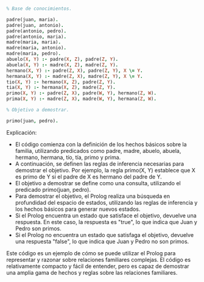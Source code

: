 ```prolog

% Base de conocimientos.

padre(juan, maria).
padre(juan, antonio).
padre(antonio, pedro).
padre(antonio, maria).
madre(maria, maria).
madre(maria, antonio).
madre(maria, pedro).
abuelo(X, Y) :- padre(X, Z), padre(Z, Y).
abuela(X, Y) :- madre(X, Z), madre(Z, Y).
hermano(X, Y) :- padre(Z, X), padre(Z, Y), X \= Y.
hermana(X, Y) :- madre(Z, X), madre(Z, Y), X \= Y.
tio(X, Y) :- hermano(X, Z), padre(Z, Y).
tia(X, Y) :- hermana(X, Z), madre(Z, Y).
primo(X, Y) :- padre(Z, X), padre(W, Y), hermano(Z, W).
prima(X, Y) :- madre(Z, X), madre(W, Y), hermana(Z, W).

% Objetivo a demostrar.

primo(juan, pedro).

```

Explicación:

* El código comienza con la definición de los hechos básicos sobre la familia, utilizando predicados como padre, madre, abuelo, abuela, hermano, hermana, tío, tía, primo y prima.
* A continuación, se definen las reglas de inferencia necesarias para demostrar el objetivo. Por ejemplo, la regla primo(X, Y) establece que X es primo de Y si el padre de X es hermano del padre de Y.
* El objetivo a demostrar se define como una consulta, utilizando el predicado primo(juan, pedro).
* Para demostrar el objetivo, el Prolog realiza una búsqueda en profundidad del espacio de estados, utilizando las reglas de inferencia y los hechos básicos para generar nuevos estados.
* Si el Prolog encuentra un estado que satisface el objetivo, devuelve una respuesta. En este caso, la respuesta es "true", lo que indica que Juan y Pedro son primos.
* Si el Prolog no encuentra un estado que satisfaga el objetivo, devuelve una respuesta "false", lo que indica que Juan y Pedro no son primos.

Este código es un ejemplo de cómo se puede utilizar el Prolog para representar y razonar sobre relaciones familiares complejas. El código es relativamente compacto y fácil de entender, pero es capaz de demostrar una amplia gama de hechos y reglas sobre las relaciones familiares.